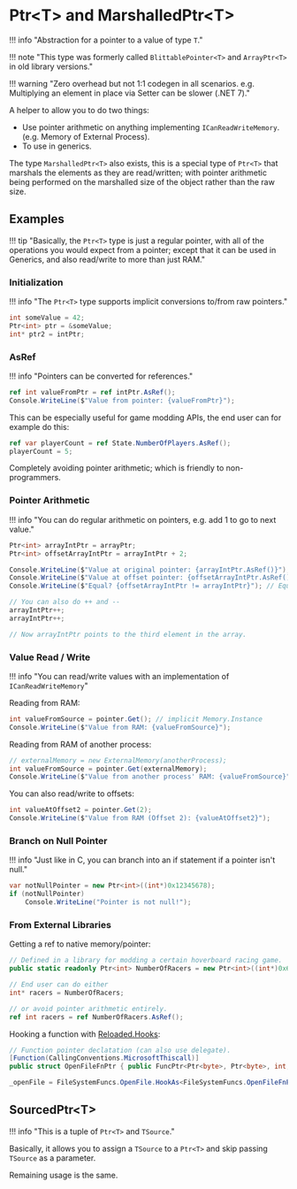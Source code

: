 # Ptr&lt;T&gt; and MarshalledPtr&lt;T&gt;

!!! info "Abstraction for a pointer to a value of type `T`."

!!! note "This type was formerly called `BlittablePointer<T>` and `ArrayPtr<T>` in old library versions."

!!! warning "Zero overhead but not 1:1 codegen in all scenarios. e.g. Multiplying an element in place via Setter can be slower (.NET 7)."

A helper to allow you to do two things:  

- Use pointer arithmetic on anything implementing `ICanReadWriteMemory`. (e.g. Memory of External Process).  
- To use in generics.  

The type `MarshalledPtr<T>` also exists, this is a special type of `Ptr<T>` that marshals the elements as they are read/written;
with pointer arithmetic being performed on the marshalled size of the object rather than the raw size.

## Examples

!!! tip "Basically, the `Ptr<T>` type is just a regular pointer, with all of the operations you would expect from a pointer; except that it can be used in Generics, and also read/write to more than just RAM."

### Initialization

!!! info "The `Ptr<T>` type supports implicit conversions to/from raw pointers."

```csharp
int someValue = 42;
Ptr<int> ptr = &someValue;
int* ptr2 = intPtr;
```

### AsRef

!!! info "Pointers can be converted for references."

```csharp
ref int valueFromPtr = ref intPtr.AsRef();
Console.WriteLine($"Value from pointer: {valueFromPtr}");
```

This can be especially useful for game modding APIs, the end user can for example do this:

```csharp
ref var playerCount = ref State.NumberOfPlayers.AsRef();
playerCount = 5;
```

Completely avoiding pointer arithmetic; which is friendly to non-programmers.

### Pointer Arithmetic

!!! info "You can do regular arithmetic on pointers, e.g. add 1 to go to next value."

```csharp
Ptr<int> arrayIntPtr = arrayPtr;
Ptr<int> offsetArrayIntPtr = arrayIntPtr + 2;

Console.WriteLine($"Value at original pointer: {arrayIntPtr.AsRef()}"); // Output: Value at original pointer: 1
Console.WriteLine($"Value at offset pointer: {offsetArrayIntPtr.AsRef()}"); // Output: Value at offset pointer: 3
Console.WriteLine($"Equal? {offsetArrayIntPtr != arrayIntPtr}"); // Equal? false

// You can also do ++ and --
arrayIntPtr++;
arrayIntPtr++;

// Now arrayIntPtr points to the third element in the array.
```

### Value Read / Write

!!! info "You can read/write values with an implementation of `ICanReadWriteMemory`"

Reading from RAM:  

```csharp
int valueFromSource = pointer.Get(); // implicit Memory.Instance
Console.WriteLine($"Value from RAM: {valueFromSource}");
```

Reading from RAM of another process:  

```csharp
// externalMemory = new ExternalMemory(anotherProcess);
int valueFromSource = pointer.Get(externalMemory);
Console.WriteLine($"Value from another process' RAM: {valueFromSource}");
```

You can also read/write to offsets:

```csharp
int valueAtOffset2 = pointer.Get(2);
Console.WriteLine($"Value from RAM (Offset 2): {valueAtOffset2}");
```

### Branch on Null Pointer

!!! info "Just like in C, you can branch into an if statement if a pointer isn't null."

```csharp
var notNullPointer = new Ptr<int>((int*)0x12345678);
if (notNullPointer)
    Console.WriteLine("Pointer is not null!");
```

### From External Libraries

Getting a ref to native memory/pointer:  

```csharp
// Defined in a library for modding a certain hoverboard racing game.
public static readonly Ptr<int> NumberOfRacers = new Ptr<int>((int*)0x64B758);

// End user can do either
int* racers = NumberOfRacers;

// or avoid pointer arithmetic entirely.
ref int racers = ref NumberOfRacers.AsRef();
```

Hooking a function with [Reloaded.Hooks](https://github.com/Reloaded-Project/Reloaded.Memory/blob/master/Docs/Getting-Started.md):  

```csharp
// Function pointer declatation (can also use delegate).
[Function(CallingConventions.MicrosoftThiscall)]
public struct OpenFileFnPtr { public FuncPtr<Ptr<byte>, Ptr<byte>, int, Ptr<byte>> Value; }

_openFile = FileSystemFuncs.OpenFile.HookAs<FileSystemFuncs.OpenFileFnPtr>(typeof(FileAccessServer), nameof(OpenBfsFileImpl)).Activate();
```

## SourcedPtr&lt;T&gt;

!!! info "This is a tuple of `Ptr<T>` and `TSource`."

Basically, it allows you to assign a `TSource` to a `Ptr<T>` and skip passing `TSource` as a parameter.  

Remaining usage is the same.